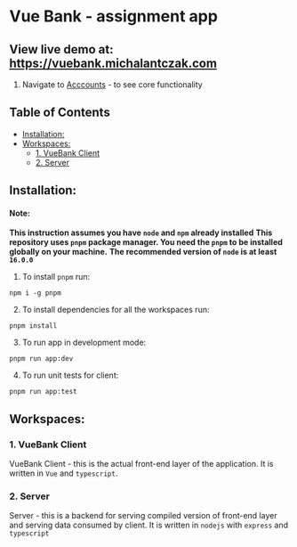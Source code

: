 # Vue Bank - assignment app

## View live demo at: https://vuebank.michalantczak.com

1. Navigate to [Acccounts](https://vuebank.michalantczak.com/accounts) - to see core functionality

## Table of Contents

- [Installation:](#Installation)
- [Workspaces:](#Workspaces)
  - [1. VueBank Client](#1-insights-client)
  - [2. Server](#2-insights-mfe-playground)

## Installation:

#### Note:

**This instruction assumes you have `node` and `npm` already installed**
**This repository uses `pnpm` package manager. You need the `pnpm` to be installed globally on your machine.**
**The recommended version of `node` is at least `16.0.0`**

1. To install `pnpm` run:

`npm i -g pnpm`

2. To install dependencies for all the workspaces run:

`pnpm install`

3. To run app in development mode:

`pnpm run app:dev`

4. To run unit tests for client:

`pnpm run app:test`

## Workspaces:

### 1. VueBank Client

VueBank Client - this is the actual front-end layer of the application. It is written in `Vue` and `typescript`.

### 2. Server

Server - this is a backend for serving compiled version of front-end layer and serving data consumed by client. It is written in `nodejs` with `express` and `typescript`
